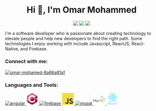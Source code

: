 <h1 align="center">Hi 👋, I'm Omar Mohammed</h1>
<p align="center" dir="auto">
    <a href="https://twitter.com/Eldanin2" rel="nofollow"><img src="https://camo.githubusercontent.com/7073fe91bd34e4962c1f6fdf2142b832672131cf0bfa086a77743be795df34f7/68747470733a2f2f696d672e736869656c64732e696f2f62616467652f747769747465722d2532333146413146313f7374796c653d666c6174266c6f676f3d74776974746572266c6f676f436f6c6f723d7768697465" data-canonical-src="https://img.shields.io/badge/twitter-%231FA1F1?style=flat&amp;logo=twitter&amp;logoColor=white" style="max-width: 100%;"></a>
    <a href="https://www.linkedin.com/in/omar-mohamed-8a66a81a1" rel="nofollow"><img src="https://camo.githubusercontent.com/6c1dafd006af15bce395e2d124db54c52a24827e7a8763b59314eeb97d5c6857/68747470733a2f2f696d672e736869656c64732e696f2f62616467652f6c696e6b6564696e2d2532333031373742353f7374796c653d666c6174266c6f676f3d6c696e6b6564696e266c6f676f436f6c6f723d7768697465" data-canonical-src="https://img.shields.io/badge/linkedin-%230177B5?style=flat&amp;logo=linkedin&amp;logoColor=white" style="max-width: 100%;"></a>
  <a href="omer.eldanin@gmail.com" rel="nofollow"><img src="https://img.shields.io/badge/-Gmail-c14438?style=flat-square&logo=Gmail&logoColor=white&link=mailto:luiz7401@gmail.com" data-canonical-src="https://img.shields.io/badge/twitter-%231FA1F1?style=flat&amp;logo=twitter&amp;logoColor=white" style="max-width: 100%;"></a></p>
<p dir="auto">I'm a software developer who is passionate about creating technology to elevate people and help new developers to find the right path. Some technologies I enjoy working with include Javascript, ReactJS, React-Native, and Firebase.</p>
<h3 align="left">Connect with me:</h3>
<p align="left">
<a href="https://linkedin.com/in/omar-mohamed-8a66a81a1" target="blank"><img align="center" src="https://raw.githubusercontent.com/rahuldkjain/github-profile-readme-generator/master/src/images/icons/Social/linked-in-alt.svg" alt="omar-mohamed-8a66a81a1" height="30" width="40" /></a>
</p>

<h3 align="left">Languages and Tools:</h3>
<p align="left"> <a href="https://angular.io" target="_blank" rel="noreferrer"> <img src="https://angular.io/assets/images/logos/angular/angular.svg" alt="angular" width="40" height="40"/> </a> <a href="https://www.w3schools.com/cpp/" target="_blank" rel="noreferrer"> <img src="https://raw.githubusercontent.com/devicons/devicon/master/icons/cplusplus/cplusplus-original.svg" alt="cplusplus" width="40" height="40"/> </a> <a href="https://firebase.google.com/" target="_blank" rel="noreferrer"> <img src="https://www.vectorlogo.zone/logos/firebase/firebase-icon.svg" alt="firebase" width="40" height="40"/> </a> <a href="https://developer.mozilla.org/en-US/docs/Web/JavaScript" target="_blank" rel="noreferrer"> <img src="https://raw.githubusercontent.com/devicons/devicon/master/icons/javascript/javascript-original.svg" alt="javascript" width="40" height="40"/> </a> <a href="https://www.microsoft.com/en-us/sql-server" target="_blank" rel="noreferrer"> <img src="https://www.svgrepo.com/show/303229/microsoft-sql-server-logo.svg" alt="mssql" width="40" height="40"/> </a> <a href="https://www.mysql.com/" target="_blank" rel="noreferrer"> <img src="https://raw.githubusercontent.com/devicons/devicon/master/icons/mysql/mysql-original-wordmark.svg" alt="mysql" width="40" height="40"/> </a> <a href="https://reactjs.org/" target="_blank" rel="noreferrer"> <img src="https://raw.githubusercontent.com/devicons/devicon/master/icons/react/react-original-wordmark.svg" alt="react" width="40" height="40"/> </a> </p>
